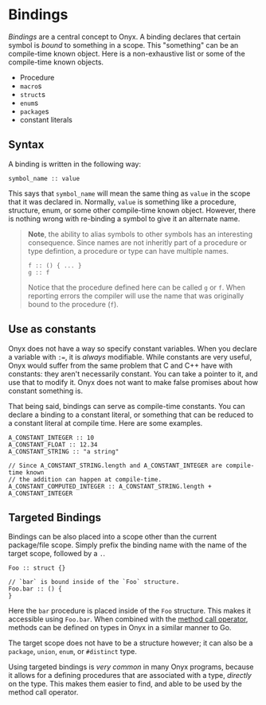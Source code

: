 # Bindings

*Bindings* are a central concept to Onyx. A binding declares that certain symbol is *bound* to something in a scope. This "something" can be an compile-time known object. Here is a non-exhaustive list or some of the compile-time known objects.
- Procedure
- `macro`s
- `struct`s
- `enum`s
- `package`s
- constant literals

## Syntax
A binding is written in the following way:

```onyx
symbol_name :: value
```

This says that `symbol_name` will mean the same thing as `value` in the scope that it was declared in. Normally, `value` is something like a procedure, structure, enum, or some other compile-time known object. However, there is nothing wrong with re-binding a symbol to give it an alternate name.
> **Note**, the ability to alias symbols to other symbols has an interesting consequence. Since names are not inheritly part of a procedure or type defintion, a procedure or type can have multiple names.
> ```onyx
> f :: () { ... }
> g :: f
> ```
> Notice that the procedure defined here can be called `g` or `f`. When reporting errors the compiler will use the name that was originally bound to the procedure (`f`).

## Use as constants

Onyx does not have a way so specify constant variables. When you declare a variable with `:=`, it is *always* modifiable. While constants are very useful, Onyx would suffer from the same problem that C and C++ have with constants: they aren't necessarily constant. You can take a pointer to it, and use that to modify it. Onyx does not want to make false promises about how constant something is.

That being said, bindings can serve as compile-time constants. You can declare
a binding to a constant literal, or something that can be reduced to a constant literal
at compile time. Here are some examples.

```onyx
A_CONSTANT_INTEGER :: 10
A_CONSTANT_FLOAT :: 12.34
A_CONSTANT_STRING :: "a string"

// Since A_CONSTANT_STRING.length and A_CONSTANT_INTEGER are compile-time known
// the addition can happen at compile-time.
A_CONSTANT_COMPUTED_INTEGER :: A_CONSTANT_STRING.length + A_CONSTANT_INTEGER
```

## Targeted Bindings

Bindings can be also placed into a scope other than the current package/file scope.
Simply prefix the binding name with the name of the target scope, followed by a `.`.

```onyx
Foo :: struct {}

// `bar` is bound inside of the `Foo` structure.
Foo.bar :: () {
}
```

Here the `bar` procedure is placed inside of the `Foo` structure. This makes it accessible
using `Foo.bar`. When combined with the [method call operator](./../operators/methods.md), methods can be defined
on types in Onyx in a similar manner to Go.

The target scope does not have to be a structure however; it can also be a `package`, `union`,
`enum`, or `#distinct` type.

Using targeted bindings is *very common* in many Onyx programs, because it allows for
a defining procedures that are associated with a type, *directly* on the type.
This makes them easier to find, and able to be used by the method call operator.


